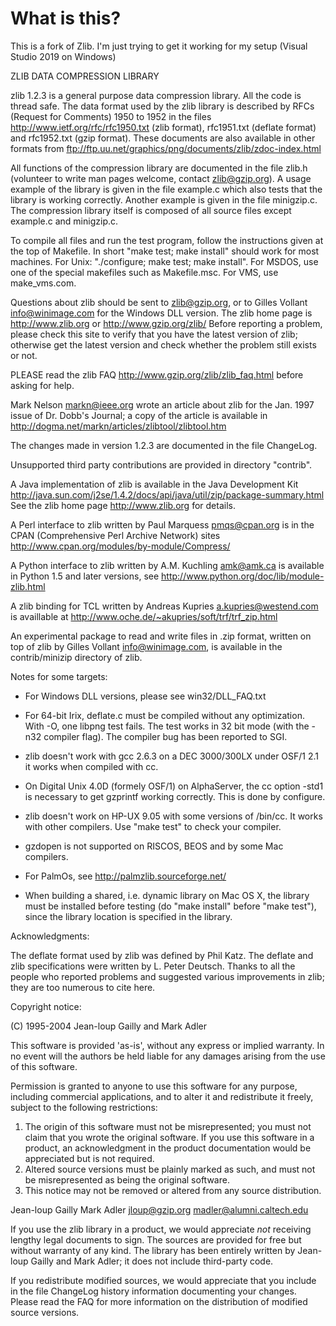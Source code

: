 # What is this?

This is a fork of Zlib. I'm just trying to get it working for my setup (Visual Studio 2019 on Windows)


ZLIB DATA COMPRESSION LIBRARY

zlib 1.2.3 is a general purpose data compression library.  All the code is
thread safe.  The data format used by the zlib library is described by RFCs
(Request for Comments) 1950 to 1952 in the files
http://www.ietf.org/rfc/rfc1950.txt (zlib format), rfc1951.txt (deflate format)
and rfc1952.txt (gzip format). These documents are also available in other
formats from ftp://ftp.uu.net/graphics/png/documents/zlib/zdoc-index.html

All functions of the compression library are documented in the file zlib.h
(volunteer to write man pages welcome, contact zlib@gzip.org). A usage example
of the library is given in the file example.c which also tests that the library
is working correctly. Another example is given in the file minigzip.c. The
compression library itself is composed of all source files except example.c and
minigzip.c.

To compile all files and run the test program, follow the instructions given at
the top of Makefile. In short "make test; make install" should work for most
machines. For Unix: "./configure; make test; make install". For MSDOS, use one
of the special makefiles such as Makefile.msc. For VMS, use make_vms.com.

Questions about zlib should be sent to <zlib@gzip.org>, or to Gilles Vollant
<info@winimage.com> for the Windows DLL version. The zlib home page is
http://www.zlib.org or http://www.gzip.org/zlib/ Before reporting a problem,
please check this site to verify that you have the latest version of zlib;
otherwise get the latest version and check whether the problem still exists or
not.

PLEASE read the zlib FAQ http://www.gzip.org/zlib/zlib_faq.html before asking
for help.

Mark Nelson <markn@ieee.org> wrote an article about zlib for the Jan. 1997
issue of  Dr. Dobb's Journal; a copy of the article is available in
http://dogma.net/markn/articles/zlibtool/zlibtool.htm

The changes made in version 1.2.3 are documented in the file ChangeLog.

Unsupported third party contributions are provided in directory "contrib".

A Java implementation of zlib is available in the Java Development Kit
http://java.sun.com/j2se/1.4.2/docs/api/java/util/zip/package-summary.html
See the zlib home page http://www.zlib.org for details.

A Perl interface to zlib written by Paul Marquess <pmqs@cpan.org> is in the
CPAN (Comprehensive Perl Archive Network) sites
http://www.cpan.org/modules/by-module/Compress/

A Python interface to zlib written by A.M. Kuchling <amk@amk.ca> is
available in Python 1.5 and later versions, see
http://www.python.org/doc/lib/module-zlib.html

A zlib binding for TCL written by Andreas Kupries <a.kupries@westend.com> is
availlable at http://www.oche.de/~akupries/soft/trf/trf_zip.html

An experimental package to read and write files in .zip format, written on top
of zlib by Gilles Vollant <info@winimage.com>, is available in the
contrib/minizip directory of zlib.


Notes for some targets:

- For Windows DLL versions, please see win32/DLL_FAQ.txt

- For 64-bit Irix, deflate.c must be compiled without any optimization. With
  -O, one libpng test fails. The test works in 32 bit mode (with the -n32
  compiler flag). The compiler bug has been reported to SGI.

- zlib doesn't work with gcc 2.6.3 on a DEC 3000/300LX under OSF/1 2.1 it works
  when compiled with cc.

- On Digital Unix 4.0D (formely OSF/1) on AlphaServer, the cc option -std1 is
  necessary to get gzprintf working correctly. This is done by configure.

- zlib doesn't work on HP-UX 9.05 with some versions of /bin/cc. It works with
  other compilers. Use "make test" to check your compiler.

- gzdopen is not supported on RISCOS, BEOS and by some Mac compilers.

- For PalmOs, see http://palmzlib.sourceforge.net/

- When building a shared, i.e. dynamic library on Mac OS X, the library must be
  installed before testing (do "make install" before "make test"), since the
  library location is specified in the library.


Acknowledgments:

  The deflate format used by zlib was defined by Phil Katz. The deflate
  and zlib specifications were written by L. Peter Deutsch. Thanks to all the
  people who reported problems and suggested various improvements in zlib;
  they are too numerous to cite here.

Copyright notice:

 (C) 1995-2004 Jean-loup Gailly and Mark Adler

  This software is provided 'as-is', without any express or implied
  warranty.  In no event will the authors be held liable for any damages
  arising from the use of this software.

  Permission is granted to anyone to use this software for any purpose,
  including commercial applications, and to alter it and redistribute it
  freely, subject to the following restrictions:

  1. The origin of this software must not be misrepresented; you must not
     claim that you wrote the original software. If you use this software
     in a product, an acknowledgment in the product documentation would be
     appreciated but is not required.
  2. Altered source versions must be plainly marked as such, and must not be
     misrepresented as being the original software.
  3. This notice may not be removed or altered from any source distribution.

  Jean-loup Gailly        Mark Adler
  jloup@gzip.org          madler@alumni.caltech.edu

If you use the zlib library in a product, we would appreciate *not*
receiving lengthy legal documents to sign. The sources are provided
for free but without warranty of any kind.  The library has been
entirely written by Jean-loup Gailly and Mark Adler; it does not
include third-party code.

If you redistribute modified sources, we would appreciate that you include
in the file ChangeLog history information documenting your changes. Please
read the FAQ for more information on the distribution of modified source
versions.
